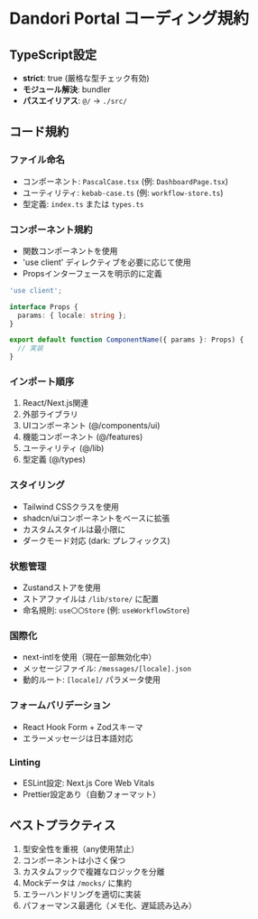 # Dandori Portal コーディング規約

## TypeScript設定
- **strict**: true (厳格な型チェック有効)
- **モジュール解決**: bundler
- **パスエイリアス**: `@/` -> `./src/`

## コード規約
### ファイル命名
- コンポーネント: `PascalCase.tsx` (例: `DashboardPage.tsx`)
- ユーティリティ: `kebab-case.ts` (例: `workflow-store.ts`)
- 型定義: `index.ts` または `types.ts`

### コンポーネント規約
- 関数コンポーネントを使用
- 'use client' ディレクティブを必要に応じて使用
- Propsインターフェースを明示的に定義

```typescript
'use client';

interface Props {
  params: { locale: string };
}

export default function ComponentName({ params }: Props) {
  // 実装
}
```

### インポート順序
1. React/Next.js関連
2. 外部ライブラリ
3. UIコンポーネント (@/components/ui)
4. 機能コンポーネント (@/features)
5. ユーティリティ (@/lib)
6. 型定義 (@/types)

### スタイリング
- Tailwind CSSクラスを使用
- shadcn/uiコンポーネントをベースに拡張
- カスタムスタイルは最小限に
- ダークモード対応 (dark: プレフィックス)

### 状態管理
- Zustandストアを使用
- ストアファイルは `/lib/store/` に配置
- 命名規則: `use〇〇Store` (例: `useWorkflowStore`)

### 国際化
- next-intlを使用（現在一部無効化中）
- メッセージファイル: `/messages/[locale].json`
- 動的ルート: `[locale]/` パラメータ使用

### フォームバリデーション
- React Hook Form + Zodスキーマ
- エラーメッセージは日本語対応

### Linting
- ESLint設定: Next.js Core Web Vitals
- Prettier設定あり（自動フォーマット）

## ベストプラクティス
1. 型安全性を重視（any使用禁止）
2. コンポーネントは小さく保つ
3. カスタムフックで複雑なロジックを分離
4. Mockデータは `/mocks/` に集約
5. エラーハンドリングを適切に実装
6. パフォーマンス最適化（メモ化、遅延読み込み）